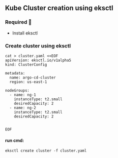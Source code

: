 ## Kube Cluster creation using eksctl

### Required 🚀
 - Install eksctl
### Create cluster using eksctl
```
cat > cluster.yaml <<EOF
apiVersion: eksctl.io/v1alpha5
kind: ClusterConfig

metadata:
  name: argo-cd-cluster
  region: us-east-1

nodeGroups:
  - name: ng-1
    instanceType: t2.small
    desiredCapacity: 2
  - name: ng-2
    instanceType: t2.small
    desiredCapacity: 2


EOF
```
#### run cmd:

```
eksctl create cluster -f cluster.yaml
```